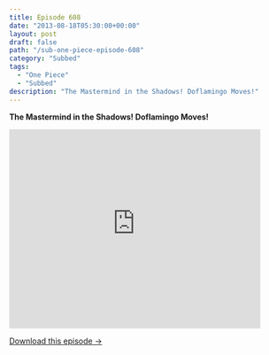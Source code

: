 ```yaml
---
title: Episode 608
date: "2013-08-18T05:30:00+00:00"
layout: post
draft: false
path: "/sub-one-piece-episode-608"
category: "Subbed"
tags:
  - "One Piece"
  - "Subbed"
description: "The Mastermind in the Shadows! Doflamingo Moves!"
---
```


**The Mastermind in the Shadows! Doflamingo Moves!**

<iframe width="640" height="360" src="https://www.rapidvideo.com/e/G6FRPFSLC9" frameborder="0" marginwidth=0 marginheight=0 scrolling=no allowfullscreen style="max-width:90%;"></iframe>

<a href="http://ouo.io/qs/eCodkFEQ?s=https://www.rapidvideo.com/d/G6FRPFSLC9" class="styled_a">Download this episode →</a>

